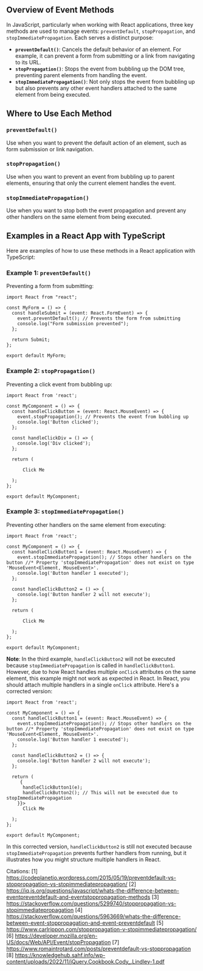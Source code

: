## Overview of Event Methods

In JavaScript, particularly when working with React applications, three key methods are used to manage events:
`preventDefault`, `stopPropagation`, and `stopImmediatePropagation`. Each serves a distinct purpose:

- **`preventDefault()`**: Cancels the default behavior of an element. For example, it can prevent a form from submitting or a
  link from navigating to its URL.
- **`stopPropagation()`**: Stops the event from bubbling up the DOM tree, preventing parent elements from handling the event.
- **`stopImmediatePropagation()`**: Not only stops the event from bubbling up but also prevents any other event handlers
  attached to the same element from being executed.

## Where to Use Each Method

### `preventDefault()`

Use when you want to prevent the default action of an element, such as form submission or link navigation.

### `stopPropagation()`

Use when you want to prevent an event from bubbling up to parent elements, ensuring that only the current element handles the
event.

### `stopImmediatePropagation()`

Use when you want to stop both the event propagation and prevent any other handlers on the same element from being executed.

## Examples in a React App with TypeScript

Here are examples of how to use these methods in a React application with TypeScript:

### Example 1: `preventDefault()`

Preventing a form from submitting:

```tsx
import React from "react";

const MyForm = () => {
  const handleSubmit = (event: React.FormEvent) => {
    event.preventDefault(); // Prevents the form from submitting
    console.log("Form submission prevented");
  };

  return Submit;
};

export default MyForm;
```

### Example 2: `stopPropagation()`

Preventing a click event from bubbling up:

```tsx
import React from 'react';

const MyComponent = () => {
  const handleClickButton = (event: React.MouseEvent) => {
    event.stopPropagation(); // Prevents the event from bubbling up
    console.log('Button clicked');
  };

  const handleClickDiv = () => {
    console.log('Div clicked');
  };

  return (

      Click Me

  );
};

export default MyComponent;
```

### Example 3: `stopImmediatePropagation()`

Preventing other handlers on the same element from executing:

```tsx
import React from 'react';

const MyComponent = () => {
  const handleClickButton1 = (event: React.MouseEvent) => {
    event.stopImmediatePropagation(); // Stops other handlers on the button //* Property 'stopImmediatePropagation' does not exist on type 'MouseEvent<Element, MouseEvent>'.
    console.log('Button handler 1 executed');
  };

  const handleClickButton2 = () => {
    console.log('Button handler 2 will not execute');
  };

  return (

      Click Me

  );
};

export default MyComponent;
```

**Note**: In the third example, `handleClickButton2` will not be executed because `stopImmediatePropagation` is called in
`handleClickButton1`. However, due to how React handles multiple `onClick` attributes on the same element, this example might
not work as expected in React. In React, you should attach multiple handlers in a single `onClick` attribute. Here's a
corrected version:

```tsx
import React from 'react';

const MyComponent = () => {
  const handleClickButton1 = (event: React.MouseEvent) => {
    event.stopImmediatePropagation(); // Stops other handlers on the button //* Property 'stopImmediatePropagation' does not exist on type 'MouseEvent<Element, MouseEvent>'.
    console.log('Button handler 1 executed');
  };

  const handleClickButton2 = () => {
    console.log('Button handler 2 will not execute');
  };

  return (
     {
      handleClickButton1(e);
      handleClickButton2(); // This will not be executed due to stopImmediatePropagation
    }}>
      Click Me

  );
};

export default MyComponent;
```

In this corrected version, `handleClickButton2` is still not executed because `stopImmediatePropagation` prevents further
handlers from running, but it illustrates how you might structure multiple handlers in React.

Citations: [1] https://codeplanetio.wordpress.com/2015/05/19/preventdefault-vs-stoppropagation-vs-stopimmediatepropagation/
[2] https://iq.js.org/questions/javascript/whats-the-difference-between-eventpreventdefault-and-eventstoppropagation-methods
[3] https://stackoverflow.com/questions/5299740/stoppropagation-vs-stopimmediatepropagation [4]
https://stackoverflow.com/questions/5963669/whats-the-difference-between-event-stoppropagation-and-event-preventdefault [5]
https://www.carlrippon.com/stoppropagation-v-stopimmediatepropagation/ [6]
https://developer.mozilla.org/en-US/docs/Web/API/Event/stopPropagation [7]
https://www.romaintrotard.com/posts/preventdefault-vs-stoppropagation [8]
https://knowledgehub.sahf.info/wp-content/uploads/2022/11/jQuery.Cookbook.Cody_.Lindley-1.pdf
